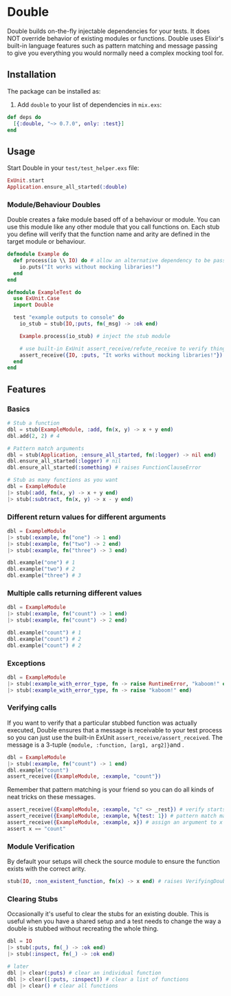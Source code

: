 # Double
Double builds on-the-fly injectable dependencies for your tests.
It does NOT override behavior of existing modules or functions.
Double uses Elixir's built-in language features such as pattern matching and message passing to
give you everything you would normally need a complex mocking tool for.

## Installation
The package can be installed as:

  1. Add `double` to your list of dependencies in `mix.exs`:

  ```elixir
  def deps do
    [{:double, "~> 0.7.0", only: :test}]
  end
  ```

## Usage
Start Double in your `test/test_helper.exs` file:

```elixir
ExUnit.start
Application.ensure_all_started(:double)
```

### Module/Behaviour Doubles
Double creates a fake module based off of a behaviour or module.
You can use this module like any other module that you call functions on.
Each stub you define will verify that the function name and arity are defined in the target module or behaviour.

```elixir
defmodule Example do
  def process(io \\ IO) do # allow an alternative dependency to be passed
    io.puts("It works without mocking libraries!")
  end
end

defmodule ExampleTest do
  use ExUnit.Case
  import Double

  test "example outputs to console" do
    io_stub = stub(IO,:puts, fn(_msg) -> :ok end)

    Example.process(io_stub) # inject the stub module

    # use built-in ExUnit assert_receive/refute_receive to verify things
    assert_receive({IO, :puts, "It works without mocking libraries!"})
  end
end
```

## Features
### Basics
```elixir
# Stub a function
dbl = stub(ExampleModule, :add, fn(x, y) -> x + y end)
dbl.add(2, 2) # 4

# Pattern match arguments
dbl = stub(Application, :ensure_all_started, fn(:logger) -> nil end)
dbl.ensure_all_started(:logger) # nil
dbl.ensure_all_started(:something) # raises FunctionClauseError

# Stub as many functions as you want
dbl = ExampleModule
|> stub(:add, fn(x, y) -> x + y end)
|> stub(:subtract, fn(x, y) -> x - y end)
```

### Different return values for different arguments
```elixir
dbl = ExampleModule
|> stub(:example, fn("one") -> 1 end)
|> stub(:example, fn("two") -> 2 end)
|> stub(:example, fn("three") -> 3 end)

dbl.example("one") # 1
dbl.example("two") # 2
dbl.example("three") # 3
```

### Multiple calls returning different values
```elixir
dbl = ExampleModule
|> stub(:example, fn("count") -> 1 end)
|> stub(:example, fn("count") -> 2 end)

dbl.example("count") # 1
dbl.example("count") # 2
dbl.example("count") # 2
```

### Exceptions
```elixir
dbl = ExampleModule
|> stub(:example_with_error_type, fn -> raise RuntimeError, "kaboom!" end)
|> stub(:example_with_error_type, fn -> raise "kaboom!" end)
```

### Verifying calls
If you want to verify that a particular stubbed function was actually executed,
Double ensures that a message is receivable to your test process so you can just use the built-in ExUnit `assert_receive/assert_received`.
The message is a 3-tuple `{module, :function, [arg1, arg2]}`and .

```elixir
dbl = ExampleModule
|> stub(:example, fn("count") -> 1 end)
dbl.example("count")
assert_receive({ExampleModule, :example, "count"})
```
Remember that pattern matching is your friend so you can do all kinds of neat tricks on these messages.
```elixir
assert_receive({ExampleModule, :example, "c" <> _rest}) # verify starts with "c"
assert_receive({ExampleModule, :example, %{test: 1}) # pattern match map arguments
assert_receive({ExampleModule, :example, x}) # assign an argument to x to verify another way
assert x == "count"
```

### Module Verification
By default your setups will check the source module to ensure the function exists with the correct arity.

```elixir
stub(IO, :non_existent_function, fn(x) -> x end) # raises VerifyingDoubleError
```

### Clearing Stubs
Occasionally it's useful to clear the stubs for an existing double. This is useful when you have
a shared setup and a test needs to change the way a double is stubbed without recreating the whole thing.

```elixir
dbl = IO
|> stub(:puts, fn(_) -> :ok end)
|> stub(:inspect, fn(_) -> :ok end)

# later
dbl |> clear(:puts) # clear an individual function
dbl |> clear([:puts, :inspect]) # clear a list of functions
dbl |> clear() # clear all functions
```
